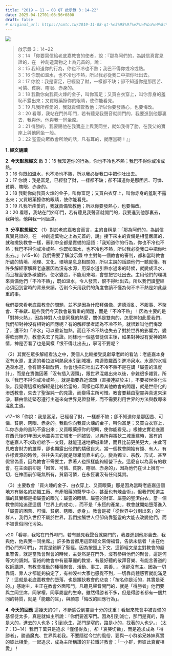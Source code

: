 ```yaml
---
title: "2019 – 11 – 08 QT 啟示錄 3：14~22"
date: 2025-04-12T01:08:56+0800
draft: false
# original_url: https://cmtc.tw/2019-11-08-qt-%e5%95%9f%e7%a4%ba%e9%8c%84-3%ef%bc%9a1422
---
```


![](/images/qt.jpg)
> 啟示錄 3：14\~22  
> 3：14 「你要寫信給老底嘉教會的使者，說：『那為阿們的，為誠信真實見證的，在　神創造萬物之上為元首的，說：  
> 3：15 我知道你的行為，你也不冷也不熱；我巴不得你或冷或熱。  
> 3：16 你既如溫水，也不冷也不熱，所以我必從我口中把你吐出去。  
> 3：17 你說：我是富足，已經發了財，一樣都不缺；卻不知道你是那困苦、可憐、貧窮、瞎眼、赤身的。  
> 3：18 我勸你向我買火煉的金子，叫你富足；又買白衣穿上，叫你赤身的羞恥不露出來；又買眼藥擦你的眼睛，使你能看見。  
> 3：19 凡我所疼愛的，我就責備管教他；所以你要發熱心，也要悔改。  
> 3：20 看哪，我站在門外叩門，若有聽見我聲音就開門的，我要進到他那裏去，我與他，他與我一同坐席。  
> 3：21 得勝的，我要賜他在我寶座上與我同坐，就如我得了勝，在我父的寶座上與他同坐一般。  
> 3：22 聖靈向眾教會所說的話，凡有耳的，就應當聽！』」

**1. 經文誦讀**

**2.  今天默想經文**
啟 3：15 我知道你的行為，你也不冷也不熱；我巴不得你或冷或熱。  
3：16 你既如溫水，也不冷也不熱，所以我必從我口中把你吐出去。  
3：17 你說：我是富足，已經發了財，一樣都不缺；卻不知道你是那困苦、可憐、貧窮、瞎眼、赤身的。  
3：18 我勸你向我買火煉的金子，叫你富足；又買白衣穿上，叫你赤身的羞恥不露出來；又買眼藥擦你的眼睛，使你能看見。  
3：19 凡我所疼愛的，我就責備管教他；所以你要發熱心，也要悔改。  
3：20 看哪，我站在門外叩門，若有聽見我聲音就開門的，我要進到他那裏去，我與他，他與我一同坐席。

**3. 分享默想經文**
（1）對於老底嘉教會而言，主的自稱是：「那為阿們的，為誠信真實見證的，在　神創造萬物之上為元首的，說」接下來主的責備是相當嚴厲的，就和撒狄教會一樣，審判中全都是責備的話語：「我知道你的行為，你也不冷也不熱；我巴不得你或冷或熱。你既如溫水，也不冷也不熱，所以我必從我口中把你吐出去。」（v15\~16）我們需要了解啟示錄 中主對每一個教會的審判，都和當時教會所處的情境、地理、文化、環境是息息相關的，所以主說的話語他們一聽就懂。有許多解經家解釋老底嘉因為沒有水源，用渠水道引熱水過來的時候，就變成溫水，而且裡面很多碳酸鈣，使水變苦，不能用來喝，會想把它吐出去。主用他們的環境來責備他們「不冷不熱」，既如溫水，令人發苦，恨不得吐出去。所以我們讀聖經必須回到當時的背景來讀，否則今天用我們的角度會讀不懂為何不冷不熱是如此嚴重的事。

我們要來看老底嘉教會的問題，並不是因為什麼拜偶像、道德淫亂、不服事、不聚會、不奉獻…這些我們今天教會最看重的問題，而是「不冷不熱」！因為主要的是「對神火熱」，因為神對人也是同樣的熱愛，關係是雙向的，怎麼神如此愛我們，我們卻對神沒有相對的回應呢？有的解經學者認為不冷不熱，就很難叫他們悔改了，還不如「冷水」可以重新加熱。而且不冷不熱也失去了對於世界的影響力，變得軟弱無力，教會失去了見證。同樣地一個基督徒信主後，如果對神沒有愛神的熱情，神是否看了也是同樣「恨不得吐出去」，寧可不要呢？

（2）其實在眾多解經看法之中，我個人比較接受吳獻章老師的看法：老底嘉本身沒有水源，北邊的希拉波利熱泉水引到城裡，南邊歌羅西引進冷泉水。水源的水經過渠水道，會有很多碳酸鈣，你會想把它吐出去不冷不熱不是在講「屬靈的溫度計」，而是在責備因著「沒有插入源頭」，跟世界混雜出來以後，參雜很多雜質。所以「我巴不得你或冷或熱」，就是指要靠近源頭（直接連結於主），不要被世俗化沾染。我覺得這樣的解經是比較恰當的，同樣也印證其他教會的問題，就是世俗化的滲透教會，失去了聖潔純一的見證，而變得主所可憎。教會要藉由聖靈與真道來潔淨，藉由信徒堅忍遵行主道來向世界見證發聲，而不需要利用世界的方法與教導來混亂主道。

v17\~18「你說：我是富足，已經發了財，一樣都不缺；卻不知道你是那困苦、可憐、貧窮、瞎眼、赤身的。我勸你向我買火煉的金子，叫你富足；又買白衣穿上，叫你赤身的羞恥不露出來；又買眼藥擦你的眼睛，使你能看見。」根據史實老底嘉在西元後61年因大地震與其它城市一同被毀，以弗所與撒狄二城重建時，富有的老底嘉人不求政府給予一文錢，就能迅速地把城重建，而且比前更美更大。由此可見教會財力的雄厚，卻也顯露出他們的驕傲自大。當一個教會開始有錢、有人、有各樣資源的時候，往往失去的就是謙卑倚靠主的心，變為獨立、宗教、形式、甚至假冒偽善，因為教會不需要主，靠著人也照樣能夠經營下去。這麼自以為富有的教會，在主面前卻是「困苦、可憐、貧窮、瞎眼、赤身的」，因為他們在世上擁有一切，在神面前卻毫無所有，貧窮可憐，在永恆裏沒有任何獎賞。

（3）主要教會「買火煉的金子、白衣穿上、又買眼藥」那是因為當時老底嘉這個地方有馳名的紡織工廠、有產眼藥的醫學中心，甚至也有煉金術」，但我們知道主講的其實都是指屬靈的眼光：屬靈的眼睛、屬靈的財富、屬靈的聖潔白衣。當一個教會開始追逐這個「世界上的成功」，而不是「永恆的產業」，教會就開始墮落進入「屬靈的困苦、可憐、貧窮、瞎眼、赤身」。教會是被「從世界中分別出來」的一群人，我們入世但不屬於世界，我們接觸世人但卻倚靠聖靈的大能去改變他們，而不被世俗同化污染。

v20「看哪，我站在門外叩門，若有聽見我聲音就開門的，我要進到他那裏去，我與他，他與我一同坐席。」許多教會都用這節經文來傳福音，告訴未信者「主在他們心門外叩門」，其實是錯解了聖經。因為按照上下文，這節經文是主對教會的嚴重警告，就是當教會聚會的時候，主竟然是在門外，沒有參與他們的聚會，這是何等大的諷刺。富裕的教會中有最華麗的教堂、有最好聽的敬拜音樂、有能言善道的牧師講道、有教會推動的種種聚會、活動、事工、慈善…，但卻沒有主。因為一切靠錢、靠人才都能夠搞定了，有神沒神大家也感覺不到，一切靠肉體感官就能滿足了！這就是老底嘉教會的墮落，也是撒狄教會的悲哀：「按名你是活的，其實是死的。」感謝主，主正在教會外面叩門，凡聽見聲音開門的，就是「得勝者」他們要與主同坐席，同掌權，同享屬靈的生命。雖然得勝者不多，但是得勝者都有一個共同的特質，就是「能聽的耳」，與願意「悔改的回應行為」。

**4. 今天的回應**
這幾天的QT，不斷感受到靈裏十分的沈重！看起來教會中被責備的基督徒太多，真是就如主所說：「你們要進窄門。因為引到滅亡，那門是寬的，路是大的，進去的人也多；引到永生，那門是窄的，路是小的，找著的人也少。」（太7：13\~14）我們千萬只是追求「僅僅得救」，卻「哀哭切齒」，而是追求成為「得勝者」，勝過魔鬼、世界與老我。不要隨從今世的風俗，要與一小群弟兄姊妹真實的彼此相愛，一起追求，成為主所稱讚的非拉鐵非教會：「一小群，但彼此真實相愛」！
